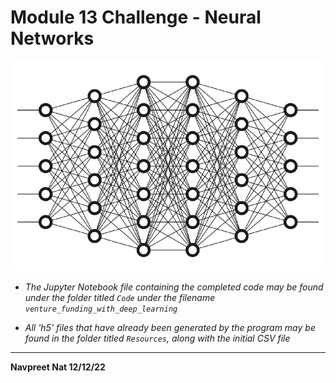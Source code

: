 # Module 13 Challenge - Neural Networks

![](images/deep.jpeg)

* *The Jupyter Notebook file containing the completed code may be found under the folder titled ```Code``` under the filename ```venture_funding_with_deep_learning```*

* *All 'h5' files that have already been generated by the program may be found in the folder titled ```Resources```, along with the initial CSV file*

---

**Navpreet Nat 12/12/22**